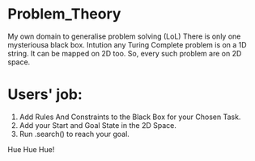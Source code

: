 # Problem_Theory
My own domain to generalise problem solving (LoL) 
There is only one mysteriousa black box.
Intution any Turing Complete problem is on a 1D string. It can be mapped on 2D too. So, every such problem are on 2D space. 
# Users' job:
1. Add Rules And Constraints to the Black Box for your Chosen Task.
2. Add your Start and Goal State in the 2D Space.
3. Run .search() to reach your goal.

Hue Hue Hue!
